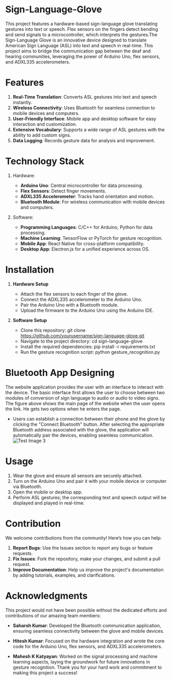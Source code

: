 # Sign-Language-Glove
This project features a hardware-based sign-language glove translating gestures into text or speech. Flex sensors on the fingers detect bending and send signals to a microcontroller, which interprets the gestures.The Sign-Language Glove is an innovative device designed to translate American Sign Language (ASL) into text and speech in real-time. This project aims to bridge the communication gap between the deaf and hearing communities, leveraging the power of Arduino Uno, flex sensors, and ADXL335 accelerometers.

# Features
1. **Real-Time Translation**: Converts ASL gestures into text and speech instantly.
2. **Wireless Connectivity**: Uses Bluetooth for seamless connection to mobile devices and computers.
3. **User-Friendly Interface**: Mobile app and desktop software for easy interaction and customization.
4. **Extensive Vocabulary**: Supports a wide range of ASL gestures with the ability to add custom signs.
5. **Data Logging**: Records gesture data for analysis and improvement.
   
# Technology Stack
1. Hardware:
    - **Arduino Uno**: Central microcontroller for data processing.
    * **Flex Sensors**: Detect finger movements.
    + **ADXL335 Accelerometer**: Tracks hand orientation and motion.
    - **Bluetooth Module**: For wireless communication with mobile devices and computers.

2. Software:
    - **Programming Languages**: C/C++ for Arduino, Python for data processing.
    * **Machine Learning**: TensorFlow or PyTorch for gesture recognition.
    + **Mobile App**: React Native for cross-platform compatibility.
    - **Desktop App**: Electron.js for a unified experience across OS.
       
# Installation
1. **Hardware Setup**
    - Attach the flex sensors to each finger of the glove.
    * Connect the ADXL335 accelerometer to the Arduino Uno.
    +  Pair the Arduino Uno with a Bluetooth module.
    - Upload the firmware to the Arduino Uno using the Arduino IDE.

2. **Software Setup**
    - Clone this repository: 
      git clone https://github.com/yourusername/sign-language-glove.git

     * Navigate to the project directory: 
       cd sign-language-glove

     + Install the required dependencies:
        pip install -r requirements.txt

     - Run the gesture recognition script:
        python gesture_recognition.py

# Bluetooth App Designing
The website application provides the user with an interface to interact with the device. The basic interface first allows the user to choose between two modules of conversion of sign language to audio or audio to video signs. The figure above shows the main page of the website when the user opens the link. He gets two options when he enters the page. 

+ Users can establish a connection between their phone and the glove by clicking the "Connect Bluetooth" button. After selecting the appropriate Bluetooth address associated with the glove, the application will automatically pair the devices, enabling seamless communication. ![Test Image 3](/m.png)
# Usage
1. Wear the glove and ensure all sensors are securely attached.
2. Turn on the Arduino Uno and pair it with your mobile device or computer via Bluetooth.
3. Open the mobile or desktop app.
4. Perform ASL gestures; the corresponding text and speech output will be displayed and played in real-time.
   
# Contribution
We welcome contributions from the community! Here’s how you can help:

1. **Report Bugs**: Use the Issues section to report any bugs or feature requests.
2. **Fix Issues**: Fork the repository, make your changes, and submit a pull request.
3. **Improve Documentation**: Help us improve the project's documentation by adding tutorials, examples, and clarifications.

# Acknowledgments
This project would not have been possible without the dedicated efforts and contributions of our amazing team members:

+ **Saharsh Kumar**: Developed the Bluetooth communication application, ensuring seamless connectivity between the glove and mobile devices.
- **Hitesh Kumar**: Focused on the hardware integration and wrote the core code for the Arduino Uno, flex sensors, and ADXL335 accelerometers.
* **Mahesh K Katyayan**: Worked on the signal processing and machine learning aspects, laying the groundwork for future innovations in gesture recognition.
Thank you for your hard work and commitment to making this project a success!

